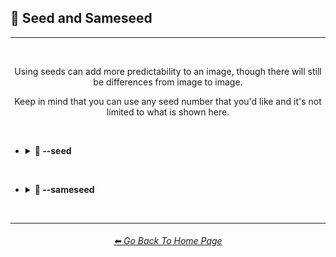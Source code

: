 <h2>🌱 Seed and Sameseed</h2>

<hr><!--------------->

<br>

<div align="center">

Using seeds can add more predictability to an image, though there will still be differences from image to image.

Keep in mind that you can use any seed number that you'd like and it's not limited to what is shown here.

</div>

<br>

- <details><summary><b>🌱 --seed</summary></b><p><div align="center">

    <table>
        <tr align=center valign=middle>
            <th width=175></th>
            <th width=196>MidJourney V1</th>
            <th width=196>MidJourney V2</th>
            <th width=196>MidJourney V3</th>
            <th width=196>MidJourney V4</th>
        </tr>
        <tr align=center valign=middle>
            <th>--seed 1</th>
            <td><img src="https://github.com/willwulfken/MidJourney-Styles-and-Keywords-Reference/blob/main/Images/MJ_V1/Comparison_Page_Images/Seed_and_Sameseed/Seed/sphere_seed_1.webp?raw=true" width="256" /></td>
            <td><img src="https://github.com/willwulfken/MidJourney-Styles-and-Keywords-Reference/blob/main/Images/MJ_V2/Comparison_Page_Images/Seed_and_Sameseed/Seed/sphere_seed_1.png?raw=true" width="256" /></td>
            <td><img src="https://github.com/willwulfken/MidJourney-Styles-and-Keywords-Reference/blob/main/Images/MJ_V3/Comparison_Page_Images/Seed_and_Sameseed/Seed/sphere_seed_1.png?raw=true" width="256" /></td>
            <td><img src="https://github.com/willwulfken/MidJourney-Styles-and-Keywords-Reference/blob/main/Images/MJ_V4/V4_Alpha_3.6/Comparison_Page_Images/Seed_and_Sameseed/Seed/Sphere_seed_1.webp?raw=true" width="256" /></td>
        </tr>
        <tr align=center valign=middle>
            <th>--seed 4775</th>
            <td><img src="https://github.com/willwulfken/MidJourney-Styles-and-Keywords-Reference/blob/main/Images/MJ_V1/Comparison_Page_Images/Seed_and_Sameseed/Seed/sphere_seed_4775.webp?raw=true" width="256" /></td>
            <td><img src="https://github.com/willwulfken/MidJourney-Styles-and-Keywords-Reference/blob/main/Images/MJ_V2/Comparison_Page_Images/Seed_and_Sameseed/Seed/sphere_seed_4775.png?raw=true" width="256" /></td>
            <td><img src="https://github.com/willwulfken/MidJourney-Styles-and-Keywords-Reference/blob/main/Images/MJ_V3/Comparison_Page_Images/Seed_and_Sameseed/Seed/sphere_seed_4775.png?raw=true" width="256" /></td>
            <td><img src="https://github.com/willwulfken/MidJourney-Styles-and-Keywords-Reference/blob/main/Images/MJ_V4/V4_Alpha_3.6/Comparison_Page_Images/Seed_and_Sameseed/Seed/Sphere_seed_4775.webp?raw=true" width="256" /></td>
        </tr>
        <tr align=center valign=middle>
            <th>--seed 4776</th>
            <td><img src="https://github.com/willwulfken/MidJourney-Styles-and-Keywords-Reference/blob/main/Images/MJ_V1/Comparison_Page_Images/Seed_and_Sameseed/Seed/sphere_seed_4776_(1).webp?raw=true" width="256" /></td>
            <td><img src="https://github.com/willwulfken/MidJourney-Styles-and-Keywords-Reference/blob/main/Images/MJ_V2/Comparison_Page_Images/Seed_and_Sameseed/Seed/sphere_seed_4776_(1).png?raw=true" width="256" /></td>
            <td><img src="https://github.com/willwulfken/MidJourney-Styles-and-Keywords-Reference/blob/main/Images/MJ_V3/Comparison_Page_Images/Seed_and_Sameseed/Seed/sphere_seed_4776_(1).png?raw=true" width="256" /></td>
            <td><img src="https://github.com/willwulfken/MidJourney-Styles-and-Keywords-Reference/blob/main/Images/MJ_V4/V4_Alpha_3.6/Comparison_Page_Images/Seed_and_Sameseed/Seed/Sphere_seed_4776.webp?raw=true" width="256" /></td>
        </tr>
        <tr align=center valign=middle>
            <th>--seed 4777</th>
            <td><img src="https://github.com/willwulfken/MidJourney-Styles-and-Keywords-Reference/blob/main/Images/MJ_V1/Comparison_Page_Images/Seed_and_Sameseed/Seed/sphere_seed_4777.webp?raw=true" width="256" /></td>
            <td><img src="https://github.com/willwulfken/MidJourney-Styles-and-Keywords-Reference/blob/main/Images/MJ_V2/Comparison_Page_Images/Seed_and_Sameseed/Seed/sphere_seed_4777.png?raw=true" width="256" /></td>
            <td><img src="https://github.com/willwulfken/MidJourney-Styles-and-Keywords-Reference/blob/main/Images/MJ_V3/Comparison_Page_Images/Seed_and_Sameseed/Seed/sphere_seed_4777.png?raw=true" width="256" /></td>
            <td><img src="https://github.com/willwulfken/MidJourney-Styles-and-Keywords-Reference/blob/main/Images/MJ_V4/V4_Alpha_3.6/Comparison_Page_Images/Seed_and_Sameseed/Seed/Sphere_seed_4777.webp?raw=true" width="256" /></td>
        </tr>
        <tr align=center valign=middle>
            <th>--seed 4778</th>
            <td><img src="https://github.com/willwulfken/MidJourney-Styles-and-Keywords-Reference/blob/main/Images/MJ_V1/Comparison_Page_Images/Seed_and_Sameseed/Seed/sphere_seed_4778.webp?raw=true" width="256" /></td>
            <td><img src="https://github.com/willwulfken/MidJourney-Styles-and-Keywords-Reference/blob/main/Images/MJ_V2/Comparison_Page_Images/Seed_and_Sameseed/Seed/sphere_seed_4778.png?raw=true" width="256" /></td>
            <td><img src="https://github.com/willwulfken/MidJourney-Styles-and-Keywords-Reference/blob/main/Images/MJ_V3/Comparison_Page_Images/Seed_and_Sameseed/Seed/sphere_seed_4778.png?raw=true" width="256" /></td>
            <td><img src="https://github.com/willwulfken/MidJourney-Styles-and-Keywords-Reference/blob/main/Images/MJ_V4/V4_Alpha_3.6/Comparison_Page_Images/Seed_and_Sameseed/Seed/Sphere_seed_4778.webp?raw=true" width="256" /></td>
        </tr>
    </table>

</div></p></details>


<br>


- <details><summary><b>🌱 --sameseed</summary></b><p><div align="center">

    <table>
        <tr align=center valign=middle>
            <th width=175></th>
            <th width=196>MidJourney V1</th>
            <th width=196>MidJourney V2</th>
            <th width=196>MidJourney V3</th>
            <th width=196>MidJourney V4</th>
        </tr>
        <tr align=center valign=middle>
            <th>--sameseed 1</th>
            <td><img src="https://github.com/willwulfken/MidJourney-Styles-and-Keywords-Reference/blob/main/Images/MJ_V1/Comparison_Page_Images/Seed_and_Sameseed/Sameseed/sphere_sameseed_1.webp?raw=true" width="256" /></td>
            <td><img src="https://github.com/willwulfken/MidJourney-Styles-and-Keywords-Reference/blob/main/Images/MJ_V2/Comparison_Page_Images/Seed_and_Sameseed/Sameseed/sphere_sameseed_1.png?raw=true" width="256" /></td>
            <td><img src="https://github.com/willwulfken/MidJourney-Styles-and-Keywords-Reference/blob/main/Images/MJ_V3/Comparison_Page_Images/Seed_and_Sameseed/Sameseed/sphere_sameseed_1.png?raw=true" width="256" /></td>
            <td rowspan=5>Not Compatible With<br>--sameseed</td>
        </tr>
        <tr align=center valign=middle>
            <th>--sameseed 4775</th>
            <td><img src="https://github.com/willwulfken/MidJourney-Styles-and-Keywords-Reference/blob/main/Images/MJ_V1/Comparison_Page_Images/Seed_and_Sameseed/Sameseed/sphere_sameseed_4775.webp?raw=true" width="256" /></td>
            <td><img src="https://github.com/willwulfken/MidJourney-Styles-and-Keywords-Reference/blob/main/Images/MJ_V2/Comparison_Page_Images/Seed_and_Sameseed/Sameseed/sphere_sameseed_4775.png?raw=true" width="256" /></td>
            <td><img src="https://github.com/willwulfken/MidJourney-Styles-and-Keywords-Reference/blob/main/Images/MJ_V3/Comparison_Page_Images/Seed_and_Sameseed/Sameseed/sphere_sameseed_4775.png?raw=true" width="256" /></td>
        </tr>
        <tr align=center valign=middle>
            <th>--sameseed 4776</th>
            <td><img src="https://github.com/willwulfken/MidJourney-Styles-and-Keywords-Reference/blob/main/Images/MJ_V1/Comparison_Page_Images/Seed_and_Sameseed/Sameseed/sphere_sameseed_4776_(1).webp?raw=true" width="256" /></td>
            <td><img src="https://github.com/willwulfken/MidJourney-Styles-and-Keywords-Reference/blob/main/Images/MJ_V2/Comparison_Page_Images/Seed_and_Sameseed/Sameseed/sphere_sameseed_4776_(1).png?raw=true" width="256" /></td>
            <td><img src="https://github.com/willwulfken/MidJourney-Styles-and-Keywords-Reference/blob/main/Images/MJ_V3/Comparison_Page_Images/Seed_and_Sameseed/Sameseed/sphere_sameseed_4776_(1).png?raw=true" width="256" /></td>
        </tr>
        <tr align=center valign=middle>
            <th>--sameseed 4777</th>
            <td><img src="https://github.com/willwulfken/MidJourney-Styles-and-Keywords-Reference/blob/main/Images/MJ_V1/Comparison_Page_Images/Seed_and_Sameseed/Sameseed/sphere_sameseed_4777.webp?raw=true" width="256" /></td>
            <td><img src="https://github.com/willwulfken/MidJourney-Styles-and-Keywords-Reference/blob/main/Images/MJ_V2/Comparison_Page_Images/Seed_and_Sameseed/Sameseed/sphere_sameseed_4777.png?raw=true" width="256" /></td>
            <td><img src="https://github.com/willwulfken/MidJourney-Styles-and-Keywords-Reference/blob/main/Images/MJ_V3/Comparison_Page_Images/Seed_and_Sameseed/Sameseed/sphere_sameseed_4777.png?raw=true" width="256" /></td>
        </tr>
        <tr align=center valign=middle>
            <th>--sameseed 4778</th>
            <td><img src="https://github.com/willwulfken/MidJourney-Styles-and-Keywords-Reference/blob/main/Images/MJ_V1/Comparison_Page_Images/Seed_and_Sameseed/Sameseed/sphere_sameseed_4778.webp?raw=true" width="256" /></td>
            <td><img src="https://github.com/willwulfken/MidJourney-Styles-and-Keywords-Reference/blob/main/Images/MJ_V2/Comparison_Page_Images/Seed_and_Sameseed/Sameseed/sphere_sameseed_4778.png?raw=true" width="256" /></td>
            <td><img src="https://github.com/willwulfken/MidJourney-Styles-and-Keywords-Reference/blob/main/Images/MJ_V3/Comparison_Page_Images/Seed_and_Sameseed/Sameseed/sphere_sameseed_4778.png?raw=true" width="256" /></td>
        </tr>
    </table>

</div></p></details>


<br>

<hr><!--------------->
<div align="center">
<h6><a href="https://github.com/willwulfken/MidJourney-Styles-and-Keywords-Reference/blob/main/README.md">⬅ Go Back To Home Page</a></h6>
</div>